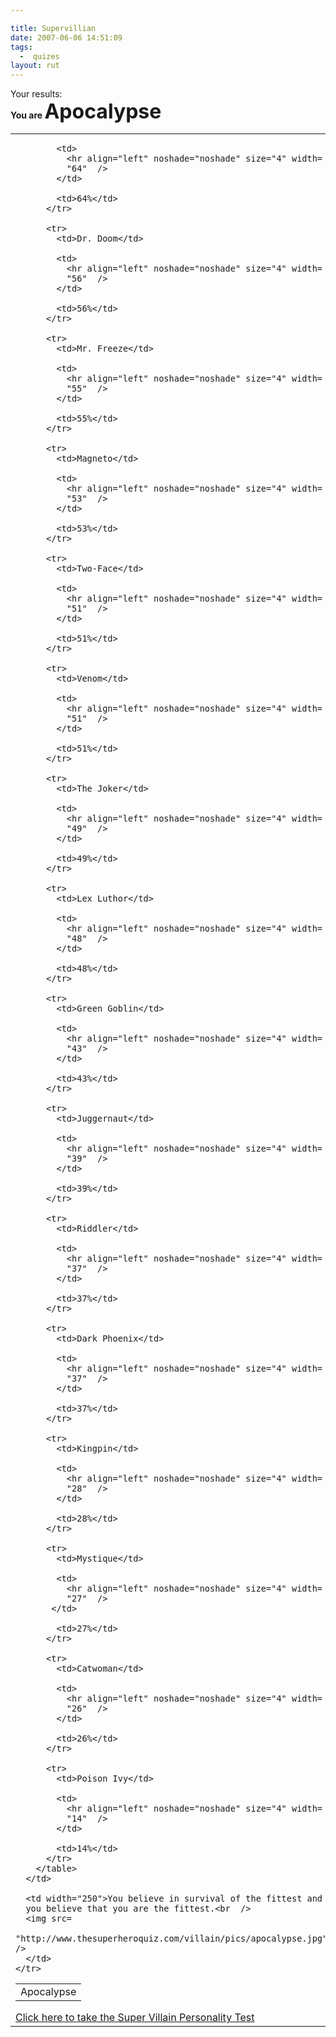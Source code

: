 ```yaml
---

title: Supervillian
date: 2007-06-06 14:51:09
tags:
  -  quizes
layout: rut
---
```


 Your results:<br  />
  <b>You are <font size="6">Apocalypse</font></b>

  <table>
    <tr>
      <td>
        <table>
          <tr>
            <td>Apocalypse</td>
            
            <td>
              <hr align="left" noshade="noshade" size="4" width=
              "64"  />
            </td>
            
            <td>64%</td>
          </tr>
          
          <tr>
            <td>Dr. Doom</td>
            
            <td>
              <hr align="left" noshade="noshade" size="4" width=
              "56"  />
            </td>
            
            <td>56%</td>
          </tr>
          
          <tr>
            <td>Mr. Freeze</td>
            
            <td>
              <hr align="left" noshade="noshade" size="4" width=
              "55"  />
            </td>
            
            <td>55%</td>
          </tr>
          
          <tr>
            <td>Magneto</td>
            
            <td>
              <hr align="left" noshade="noshade" size="4" width=
              "53"  />
            </td>
            
            <td>53%</td>
          </tr>

          <tr>
            <td>Two-Face</td>

            <td>
              <hr align="left" noshade="noshade" size="4" width=
              "51"  />
            </td>

            <td>51%</td>
          </tr>

          <tr>
            <td>Venom</td>

            <td>
              <hr align="left" noshade="noshade" size="4" width=
              "51"  />
            </td>

            <td>51%</td>
          </tr>

          <tr>
            <td>The Joker</td>

            <td>
              <hr align="left" noshade="noshade" size="4" width=
              "49"  />
            </td>

            <td>49%</td>
          </tr>

          <tr>
            <td>Lex Luthor</td>

            <td>
              <hr align="left" noshade="noshade" size="4" width=
              "48"  />
            </td>

            <td>48%</td>
          </tr>

          <tr>
            <td>Green Goblin</td>

            <td>
              <hr align="left" noshade="noshade" size="4" width=
              "43"  />
            </td>

            <td>43%</td>
          </tr>

          <tr>
            <td>Juggernaut</td>

            <td>
              <hr align="left" noshade="noshade" size="4" width=
              "39"  />
            </td>

            <td>39%</td>
          </tr>

          <tr>
            <td>Riddler</td>

            <td>
              <hr align="left" noshade="noshade" size="4" width=
              "37"  />
            </td>

            <td>37%</td>
          </tr>

          <tr>
            <td>Dark Phoenix</td>

            <td>
              <hr align="left" noshade="noshade" size="4" width=
              "37"  />
            </td>

            <td>37%</td>
          </tr>

          <tr>
            <td>Kingpin</td>

            <td>
              <hr align="left" noshade="noshade" size="4" width=
              "28"  />
            </td>

            <td>28%</td>
          </tr>

          <tr>
            <td>Mystique</td>

            <td>
              <hr align="left" noshade="noshade" size="4" width=
              "27"  />
           </td>

            <td>27%</td>
          </tr>

          <tr>
            <td>Catwoman</td>

            <td>
              <hr align="left" noshade="noshade" size="4" width=
              "26"  />
            </td>

            <td>26%</td>
          </tr>

          <tr>
            <td>Poison Ivy</td>

            <td>
              <hr align="left" noshade="noshade" size="4" width=
              "14"  />
            </td>

            <td>14%</td>
          </tr>
        </table>
      </td>

      <td width="250">You believe in survival of the fittest and
      you believe that you are the fittest.<br  />
      <img src=
      "http://www.thesuperheroquiz.com/villain/pics/apocalypse.jpg"  />
      </td>
    </tr>
  </table><a href="http://www.thesuperheroquiz.com/villain">Click
  here to take the Super Villain Personality Test</a><br  />


